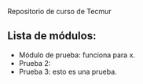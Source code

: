 Repositorio de curso de Tecmur


Lista de módulos:
-----------------

- Módulo de prueba: funciona para x.
- Prueba 2:
- Prueba 3: esto es una prueba.
